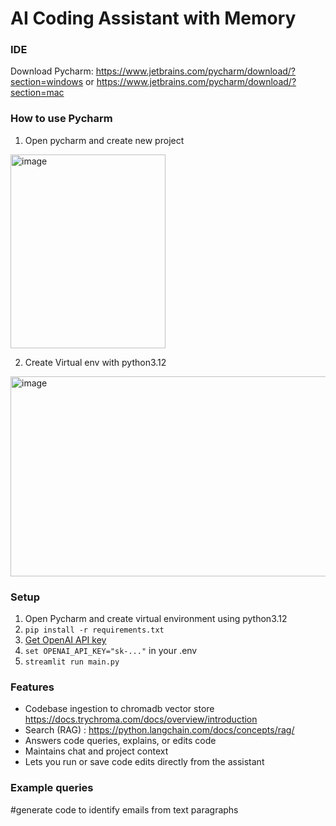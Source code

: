 # AI Coding Assistant with Memory
### IDE 
Download Pycharm: https://www.jetbrains.com/pycharm/download/?section=windows or https://www.jetbrains.com/pycharm/download/?section=mac 

### How to use Pycharm
1. Open pycharm and create new project
 <img width="248" height="310" alt="image" src="https://github.com/user-attachments/assets/bddc76a3-f0b5-4c47-b74d-2a6be0dff2c9" />

2. Create Virtual env with python3.12
<img width="637" height="320" alt="image" src="https://github.com/user-attachments/assets/a338e946-785d-4caa-9d2e-6beb5a93a6b9" />



### Setup
1. Open Pycharm and create virtual environment using python3.12
2. `pip install -r requirements.txt`
3. [Get OpenAI API key](https://platform.openai.com/)
4. `set OPENAI_API_KEY="sk-..."`  in your .env
5. `streamlit run main.py`


### Features

- Codebase ingestion to chromadb vector store https://docs.trychroma.com/docs/overview/introduction
- Search (RAG) : https://python.langchain.com/docs/concepts/rag/
- Answers code queries, explains, or edits code
- Maintains chat and project context
- Lets you run or save code edits directly from the assistant

### Example queries
#generate code to identify emails from text paragraphs
